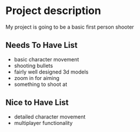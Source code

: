 # Project description

My project is going to be a basic first person shooter

## Needs To Have List

- basic character movement
- shooting bullets
- fairly well designed 3d models
- zoom in for aiming
- something to shoot at

## Nice to Have List

- detailed character movement
- multiplayer functionality
